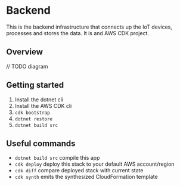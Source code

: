 # Backend

This is the backend infrastructure that connects up the IoT devices, processes and stores the data.
It is and AWS CDK project.

## Overview

// TODO diagram

## Getting started

1. Install the dotnet cli
2. Install the AWS CDK cli
3. `cdk bootstrap`
4. `dotnet restore`
5. `dotnet build src`

## Useful commands

* `dotnet build src` compile this app
* `cdk deploy`       deploy this stack to your default AWS account/region
* `cdk diff`         compare deployed stack with current state
* `cdk synth`        emits the synthesized CloudFormation template